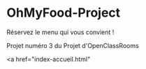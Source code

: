 # OhMyFood-Project
Réservez le menu qui vous convient !

Projet numéro 3 du Projet d'OpenClassRooms 

<a href="index-accueil.html"
